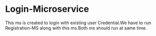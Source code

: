 # Login-Microservice
This ms is created to login with existing user Credential.We have to run Registration-MS along with this ms.Both ms should run at same time.
